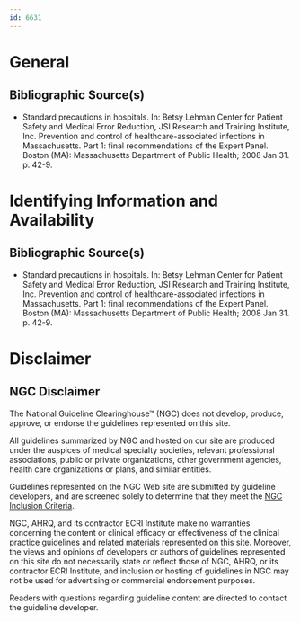 ```yaml
---
id: 6631
---
```


# General

## Bibliographic Source(s)

- Standard precautions in hospitals. In: Betsy Lehman Center for Patient Safety and Medical Error Reduction, JSI Research and Training Institute, Inc. Prevention and control of healthcare-associated infections in Massachusetts. Part 1: final recommendations of the Expert Panel. Boston (MA): Massachusetts Department of Public Health; 2008 Jan 31. p. 42-9.

# Identifying Information and Availability

## Bibliographic Source(s)

- Standard precautions in hospitals. In: Betsy Lehman Center for Patient Safety and Medical Error Reduction, JSI Research and Training Institute, Inc. Prevention and control of healthcare-associated infections in Massachusetts. Part 1: final recommendations of the Expert Panel. Boston (MA): Massachusetts Department of Public Health; 2008 Jan 31. p. 42-9.

# Disclaimer

## NGC Disclaimer

The National Guideline Clearinghouse™ (NGC) does not develop, produce, approve, or endorse the guidelines represented on this site.

All guidelines summarized by NGC and hosted on our site are produced under the auspices of medical specialty societies, relevant professional associations, public or private organizations, other government agencies, health care organizations or plans, and similar entities.

Guidelines represented on the NGC Web site are submitted by guideline developers, and are screened solely to determine that they meet the [NGC Inclusion Criteria](/help-and-about/summaries/inclusion-criteria).

NGC, AHRQ, and its contractor ECRI Institute make no warranties concerning the content or clinical efficacy or effectiveness of the clinical practice guidelines and related materials represented on this site. Moreover, the views and opinions of developers or authors of guidelines represented on this site do not necessarily state or reflect those of NGC, AHRQ, or its contractor ECRI Institute, and inclusion or hosting of guidelines in NGC may not be used for advertising or commercial endorsement purposes.

Readers with questions regarding guideline content are directed to contact the guideline developer.

